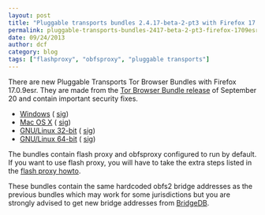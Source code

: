 ```yaml
---
layout: post
title: "Pluggable transports bundles 2.4.17-beta-2-pt3 with Firefox 17.0.9esr"
permalink: pluggable-transports-bundles-2417-beta-2-pt3-firefox-1709esr
date: 09/24/2013
author: dcf
category: blog
tags: ["flashproxy", "obfsproxy", "pluggable transports"]
---
```


There are new Pluggable Transports Tor Browser Bundles with Firefox 17.0.9esr. They are made from the [Tor Browser Bundle release](https://blog.torproject.org/blog/new-tor-browser-bundles-firefox-1709esr) of September 20 and contain important security fixes.

- [Windows](https://www.torproject.org/dist/torbrowser/tor-pluggable-transports-browser-2.4.17-beta-2-pt3_en-US.exe) ( [sig](https://www.torproject.org/dist/torbrowser/tor-pluggable-transports-browser-2.4.17-beta-2-pt3_en-US.exe.asc))
- [Mac OS X](https://www.torproject.org/dist/torbrowser/osx/TorBrowser-Pluggable-Transports-2.4.17-beta-2-pt3-osx-i386-en-US.zip) ( [sig](https://www.torproject.org/dist/torbrowser/osx/TorBrowser-Pluggable-Transports-2.4.17-beta-2-pt3-osx-i386-en-US.zip.asc))
- [GNU/Linux 32-bit](https://www.torproject.org/dist/torbrowser/linux/tor-pluggable-transports-browser-gnu-linux-i686-2.4.17-beta-2-pt3-dev-en-US.tar.gz) ( [sig](https://www.torproject.org/dist/torbrowser/linux/tor-pluggable-transports-browser-gnu-linux-i686-2.4.17-beta-2-pt3-dev-en-US.tar.gz.asc))
- [GNU/Linux 64-bit](https://www.torproject.org/dist/torbrowser/linux/tor-pluggable-transports-browser-gnu-linux-x86_64-2.4.17-beta-2-pt3-dev-en-US.tar.gz) ( [sig](https://www.torproject.org/dist/torbrowser/linux/tor-pluggable-transports-browser-gnu-linux-x86_64-2.4.17-beta-2-pt3-dev-en-US.tar.gz.asc))

The bundles contain flash proxy and obfsproxy configured to run by default. If you want to use flash proxy, you will have to take the extra steps listed in the [flash proxy howto](https://trac.torproject.org/projects/tor/wiki/FlashProxyHowto).

These bundles contain the same hardcoded obfs2 bridge addresses as the previous bundles which may work for some jurisdictions but you are strongly advised to get new bridge addresses from [BridgeDB](https://bridges.torproject.org).

